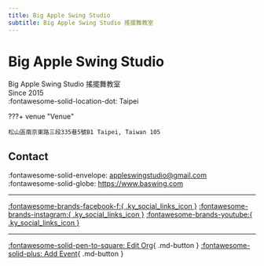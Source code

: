 ```yaml
---
title: Big Apple Swing Studio
subtitle: Big Apple Swing Studio 搖擺舞教室
---
```


# Big Apple Swing Studio

Big Apple Swing Studio 搖擺舞教室  
Since 2015  
:fontawesome-solid-location-dot: Taipei  


???+ venue "Venue"

    松山區南京東路三段335巷5號B1 Taipei, Taiwan 105  

## Contact

:fontawesome-solid-envelope: <appleswingstudio@gmail.com>  
:fontawesome-solid-globe: <https://www.baswing.com>  

---

 [:fontawesome-brands-facebook-f:{ .ky_social_links_icon }](https://www.facebook.com/BigAppleSwing) [:fontawesome-brands-instagram:{ .ky_social_links_icon }](https://instagram.com/ba.swing) [:fontawesome-brands-youtube:{ .ky_social_links_icon }](https://youtube.com/SwingStudioBigApple)

---

[:fontawesome-solid-pen-to-square: Edit Org](https://github.com/swingdance/orgs/issues/new?assignees=&labels=update+org&projects=&template=03-update_entity.yml&title=Update%20Org%3A%20zh_TW%20%E2%80%A2%20Big%20Apple%20Swing%20Studio&region=zh_TW&id=big-apple-swing-studio&name=Big%20Apple%20Swing%20Studio){ .md-button } [:fontawesome-solid-plus: Add Event](https://github.com/swingdance/events/issues/new?assignees=&labels=add+event&projects=&template=02-add_entity.yml&title=Add%20Event%3A%20zh_TW%20%E2%80%A2%20%3CName%3E&region=zh_TW&province=Taipei&city=Taipei&org_id=big-apple-swing-studio){ .md-button }
